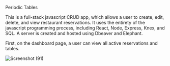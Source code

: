 Periodic Tables 

This is a full-stack javascript CRUD app, which allows a user to create, edit, delete, and view restaurant reservations. It uses the entirety of the javascript programming process, including React, Node, Express, Knex, and SQL. A server is created and hosted using Dbeaver and Elephant. 

First, on the dashboard page, a user can view all active reservations and tables.

![Screenshot (91)](https://github.com/alecluis/PeriodicTables/assets/143030955/d9cb6eda-b54a-4ddb-9ab4-a68e5aaaf340)
